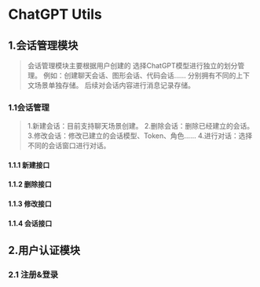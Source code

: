 # ChatGPT Utils 

## 1.会话管理模块
> 会话管理模块主要根据用户创建的 选择ChatGPT模型进行独立的划分管理。
> 例如：创建聊天会话、图形会话、代码会话…… 分别拥有不同的上下文场景单独存储。
> 后续对会话内容进行消息记录存储。
### 1.1会话管理
> 1.新建会话：目前支持聊天场景创建。
> 2.删除会话：删除已经建立的会话。
> 3.修改会话：修改已建立的会话模型、Token、角色……
> 4.进行对话：选择不同的会话窗口进行对话。
#### 1.1.1 新建接口
#### 1.1.2 删除接口
#### 1.1.3 修改接口
#### 1.1.4 会话接口
## 2.用户认证模块
### 2.1 注册&登录

